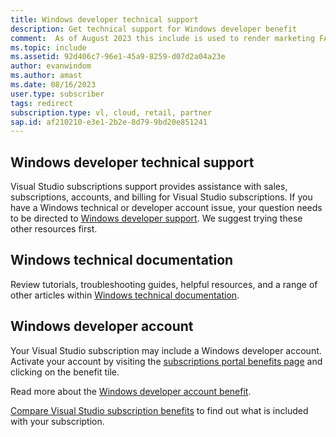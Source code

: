 ```yaml
---
title: Windows developer technical support
description: Get technical support for Windows developer benefit
comment:  As of August 2023 this include is used to render marketing FAQ content for VS Subscriptions in the following portals - VSCom, Manage, and My portals. It was not used for learn.microsoft.com content at that time.  SMEs are Evan Windom and Larissa Crawford of Red Door Collaborative and Sharvari Dighe.
ms.topic: include
ms.assetid: 92d406c7-96e1-45a9-8259-d07d2a04a23e 
author: evanwindom
ms.author: amast
ms.date: 08/16/2023
user.type: subscriber
tags: redirect
subscription.type: vl, cloud, retail, partner
sap.id: af210210-e3e1-2b2e-8d79-9bd20e851241
---
```


## Windows developer technical support  

Visual Studio subscriptions support provides assistance with sales, subscriptions, accounts, and billing for Visual Studio subscriptions. 
If you have a Windows technical or developer account issue, your question needs to be directed to [Windows developer support](https://developer.microsoft.com/windows/support/?utm_source=developermscom). We suggest trying these other resources first. 

## Windows technical documentation 
Review tutorials, troubleshooting guides, helpful resources, and a range of other articles within [Windows technical documentation](https://learn.microsoft.com/windows/).

## Windows developer account
Your Visual Studio subscription may include a Windows developer account. Activate your account by visiting the [subscriptions portal benefits page](https://my.visualstudio.com/Benefits) and clicking on the benefit tile. 

Read more about the [Windows developer account benefit](https://learn.microsoft.com/visualstudio/subscriptions/vs-windows-dev). 

[Compare Visual Studio subscription benefits](https://visualstudio.microsoft.com/vs/benefits/#azure?cat=visual-studio-enterprise-subscription) to find out what is included with your subscription.
